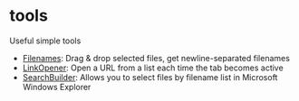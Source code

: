 # tools
Useful simple tools

* [Filenames](https://zznidar.github.io/tools/Filenames/): Drag & drop selected files, get newline-separated filenames
* [LinkOpener](https://zznidar.github.io/tools/LinkOpener/): Open a URL from a list each time the tab becomes active
* [SearchBuilder](https://zznidar.github.io/tools/SearchBuilder/): Allows you to select files by filename list in Microsoft Windows Explorer